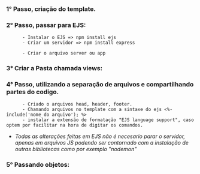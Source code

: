 ### 1° Passo, criação do template. 

### 2° Passo, passar para EJS:
```
      - Instalar o EJS => npm install ejs
      - Criar um servidor => npm install express

      - Criar o arquivo server ou app
```
### 3° Criar a Pasta chamada views:


### 4° Passo, utilizando a separação de arquivos e compartilhando partes do codigo.
```
      - Criado o arquivos head, header, footer.
      - Chamando arquivos no template com a sintaxe do ejs <%- include('nome do arquivo'); %>
      - instalar a extensão de formatação "EJS language support", caso optem por facilitar na hora de digitar os comandos.
```
 * *Todas as alterações feitas em EJS não é necesario parar o servidor, apenas em arquivos JS podendo ser contornado com a instalação de outras bibliotecas como por exemplo "nodemon"*

### 5° Passando objetos:

